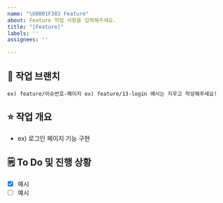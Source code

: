 ```yaml
---
name: "\U0001F383 Feature"
about: Feature 작업 사항을 입력해주세요.
title: "[Feature]"
labels: ''
assignees: ''

---
```


## 🌸 작업 브랜치
`
ex) feature/이슈번호-페이지
ex) feature/13-login
예시는 지우고 작성해주세요!
`
   
## ⭐ 작업 개요
- ex) 로그인 페이지 기능 구현
   
## 🗒️ To Do 및 진행 상황
- [x] 예시
- [ ] 예시
